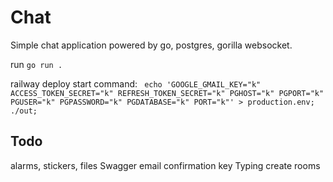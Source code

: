 # Chat

Simple chat application powered by go, postgres, gorilla websocket.

run  <code>go run .</code>                             

railway deploy start command: <code>
echo 'GOOGLE_GMAIL_KEY="k" ACCESS_TOKEN_SECRET="k" REFRESH_TOKEN_SECRET="k" PGHOST="k" PGPORT="k" PGUSER="k" PGPASSWORD="k" PGDATABASE="k" PORT="k"' > production.env; ./out;
</code>
## Todo
alarms, stickers, files
Swagger
email confirmation key
Typing
create rooms
